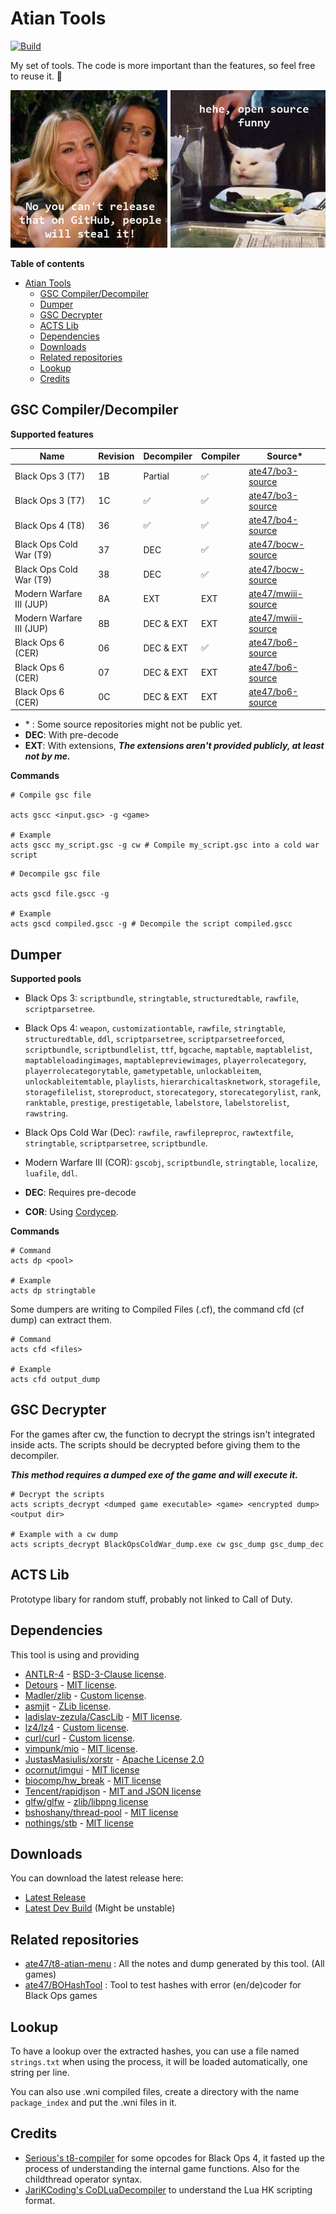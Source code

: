 # Atian Tools

[![Build](https://github.com/ate47/atian-cod-tools/actions/workflows/build.yml/badge.svg?branch=main)](https://github.com/ate47/atian-cod-tools/actions/workflows/build.yml)

My set of tools. The code is more important than the features, so feel free to reuse it. 🙂

![meme](docs/banner.png)

**Table of contents**

- [Atian Tools](#atian-tools)
	- [GSC Compiler/Decompiler](#gsc-compilerdecompiler)
	- [Dumper](#dumper)
	- [GSC Decrypter](#gsc-decrypter)
	- [ACTS Lib](#acts-lib)
	- [Dependencies](#dependencies)
	- [Downloads](#downloads)
	- [Related repositories](#related-repositories)
	- [Lookup](#lookup)
	- [Credits](#credits)


## GSC Compiler/Decompiler

**Supported features**

| Name                     | Revision | Decompiler | Compiler | Source\* |
| ------------------------ | -------- | ---------- | -------- | ----------- |
| Black Ops 3 (T7)         | 1B       | Partial    | ✅        | [ate47/bo3-source](https://github.com/ate47/bo3-source) |
| Black Ops 3 (T7)         | 1C       | ✅          | ✅        | [ate47/bo3-source](https://github.com/ate47/bo3-source) |
| Black Ops 4 (T8)         | 36       | ✅          | ✅        | [ate47/bo4-source](https://github.com/ate47/bo4-source) |
| Black Ops Cold War (T9)  | 37       | DEC        | ✅        | [ate47/bocw-source](https://github.com/ate47/bocw-source) |
| Black Ops Cold War (T9)  | 38       | DEC        | ✅        | [ate47/bocw-source](https://github.com/ate47/bocw-source) |
| Modern Warfare III (JUP) | 8A       | EXT        | EXT      | [ate47/mwiii-source](https://github.com/ate47/mwiii-source) |
| Modern Warfare III (JUP) | 8B       | DEC & EXT  | EXT      | [ate47/mwiii-source](https://github.com/ate47/mwiii-source) |
| Black Ops 6 (CER)        | 06       | DEC & EXT  | ✅       | [ate47/bo6-source](https://github.com/ate47/bo6-source) |
| Black Ops 6 (CER)        | 07       | DEC & EXT  | EXT      | [ate47/bo6-source](https://github.com/ate47/bo6-source) |
| Black Ops 6 (CER)        | 0C       | DEC & EXT  | EXT      | [ate47/bo6-source](https://github.com/ate47/bo6-source) |

- \* : Some source repositories might not be public yet.
- **DEC**: With pre-decode
- **EXT**: With extensions, ***The extensions aren't provided publicly, at least not by me.***

**Commands**
```pwsh
# Compile gsc file

acts gscc <input.gsc> -g <game>

# Example
acts gscc my_script.gsc -g cw # Compile my_script.gsc into a cold war script
```

```
# Decompile gsc file

acts gscd file.gscc -g

# Example
acts gscd compiled.gscc -g # Decompile the script compiled.gscc
```

## Dumper

**Supported pools**

- Black Ops 3: `scriptbundle`, `stringtable`, `structuredtable`, `rawfile`, `scriptparsetree`.
- Black Ops 4: `weapon`, `customizationtable`, `rawfile`, `stringtable`, `structuredtable`, `ddl`, `scriptparsetree`, `scriptparsetreeforced`, `scriptbundle`, `scriptbundlelist`, `ttf`, `bgcache`, `maptable`, `maptablelist`, `maptableloadingimages`, `maptablepreviewimages`, `playerrolecategory`, `playerrolecategorytable`, `gametypetable`, `unlockableitem`, `unlockableitemtable`, `playlists`, `hierarchicaltasknetwork`, `storagefile`, `storagefilelist`, `storeproduct`, `storecategory`, `storecategorylist`, `rank`, `ranktable`, `prestige`, `prestigetable`, `labelstore`, `labelstorelist`, `rawstring`.
- Black Ops Cold War (Dec): `rawfile`, `rawfilepreproc`, `rawtextfile`, `stringtable`, `scriptparsetree`, `scriptbundle`.
- Modern Warfare III (COR): `gscobj`, `scriptbundle`, `stringtable`, `localize`, `luafile`, `ddl`.

- **DEC**: Requires pre-decode
- **COR**: Using [Cordycep](https://github.com/Scobalula/Cordycep).

**Commands**
```pwsh
# Command
acts dp <pool>

# Example
acts dp stringtable
```

Some dumpers are writing to Compiled Files (.cf), the command cfd (cf dump) can extract them.

```pwsh
# Command
acts cfd <files>

# Example
acts cfd output_dump
```

## GSC Decrypter

For the games after cw, the function to decrypt the strings isn't integrated inside acts. The scripts should be decrypted before giving them to the decompiler.

***This method requires a dumped exe of the game and will execute it.***

```pwsh
# Decrypt the scripts
acts scripts_decrypt <dumped game executable> <game> <encrypted dump> <output dir>

# Example with a cw dump
acts scripts_decrypt BlackOpsColdWar_dump.exe cw gsc_dump gsc_dump_dec
```

## ACTS Lib

Prototype libary for random stuff, probably not linked to Call of Duty.

## Dependencies

This tool is using and providing

- [ANTLR-4](https://github.com/antlr/antlr4) - [BSD-3-Clause license](https://github.com/antlr/antlr4/blob/master/LICENSE.txt).
- [Detours](https://github.com/microsoft/Detours) - [MIT license](https://github.com/microsoft/Detours/blob/main/LICENSE.md).
- [Madler/zlib](https://github.com/madler/zlib) - [Custom license](https://github.com/madler/zlib/blob/master/LICENSE).
- [asmjit](https://github.com/asmjit/asmjit) - [ZLib license](https://github.com/asmjit/asmjit/blob/master/LICENSE.md).
- [ladislav-zezula/CascLib](https://github.com/ladislav-zezula/CascLib) - [MIT license](https://github.com/ladislav-zezula/CascLib/blob/master/LICENSE).
- [lz4/lz4](https://github.com/lz4/lz4) - [Custom license](https://github.com/lz4/lz4/blob/dev/lib/LICENSE).
- [curl/curl](https://github.com/curl/curl) - [Custom license](https://github.com/curl/curl/blob/master/COPYING).
- [vimpunk/mio](https://github.com/vimpunk/mio) - [MIT license](https://github.com/vimpunk/mio/blob/master/LICENSE).
- [JustasMasiulis/xorstr](https://github.com/JustasMasiulis/xorstr) - [Apache License 2.0](https://github.com/JustasMasiulis/xorstr/blob/master/LICENSE)
- [ocornut/imgui](https://github.com/ocornut/imgui) - [MIT license](https://github.com/ocornut/imgui/blob/master/LICENSE.txt)
- [biocomp/hw_break](https://github.com/biocomp/hw_break) - [MIT license](https://github.com/biocomp/hw_break/blob/master/LICENSE)
- [Tencent/rapidjson](https://github.com/Tencent/rapidjson) - [MIT and JSON license](https://github.com/Tencent/rapidjson/blob/master/license.txt)
- [glfw/glfw](https://github.com/glfw/glfw) - [zlib/libpng license](https://github.com/glfw/glfw/blob/master/LICENSE.md)
- [bshoshany/thread-pool](https://github.com/bshoshany/thread-pool) - [MIT license](https://github.com/bshoshany/thread-pool/blob/master/LICENSE.txt)
- [nothings/stb](https://github.com/nothings/stb) - [MIT license](https://github.com/nothings/stb/blob/master/LICENSE)

## Downloads

You can download the latest release here:

- [Latest Release](https://github.com/ate47/atian-cod-tools/releases/latest)
- [Latest Dev Build](https://github.com/ate47/atian-cod-tools/releases/tag/latest_build) (Might be unstable)

## Related repositories

- [ate47/t8-atian-menu](https://github.com/ate47/t8-atian-menu/tree/master/docs/notes) : All the notes and dump generated by this tool. (All games)
- [ate47/BOHashTool](https://github.com/ate47/BOHashTool) : Tool to test hashes with error (en/de)coder for Black Ops games

## Lookup

To have a lookup over the extracted hashes, you can use a file named `strings.txt` when using the process, it will be loaded automatically, one string per line.

You can also use .wni compiled files, create a directory with the name `package_index` and put the .wni files in it.

## Credits

- [Serious's t8-compiler](https://github.com/shiversoftdev/t7-compiler) for some opcodes for Black Ops 4, it fasted up the process of understanding the internal game functions. Also for the childthread operator syntax.
- [JariKCoding's CoDLuaDecompiler](https://github.com/JariKCoding/CoDLuaDecompiler) to understand the Lua HK scripting format.
